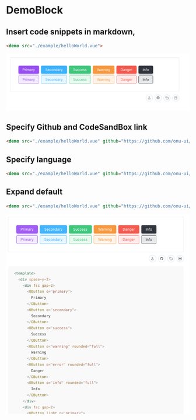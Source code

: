 # DemoBlock

## Insert code snippets in markdown,

```markdown
<demo src="./example/helloWorld.vue">
```

![](https://raw.githubusercontent.com/imageList/imglist/master/img/20220907175225.png)

## Specify Github and CodeSandBox link

```markdown
<demo src="./example/helloWorld.vue" github="https://github.com/onu-ui/onu-ui" codeSandBox="https://github.com/onu-ui/onu-ui">
```

## Specify language

```markdown
<demo src="./example/helloWorld.vue" github="https://github.com/onu-ui/onu-ui" codeSandBox="https://github.com/onu-ui/onu-ui" lang="ts">
```

## Expand default

```markdown
<demo src="./example/helloWorld.vue" github="https://github.com/onu-ui/onu-ui" codeSandBox="https://github.com/onu-ui/onu-ui" lang="ts" expand>
```

![](https://raw.githubusercontent.com/imageList/imglist/master/img/20220907175651.png)
